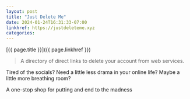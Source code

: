 ```yaml
---
layout: post
title: "Just Delete Me"
date: 2024-01-24T16:31:33-07:00
linkhref: https://justdeleteme.xyz
categories:
---
```


[{{ page.title }}]({{ page.linkhref }})

> A directory of direct links to delete your account from web services.

Tired of the socials? Need a little less drama in your online life? Maybe a little more breathing room?

A one-stop shop for putting and end to the madness
